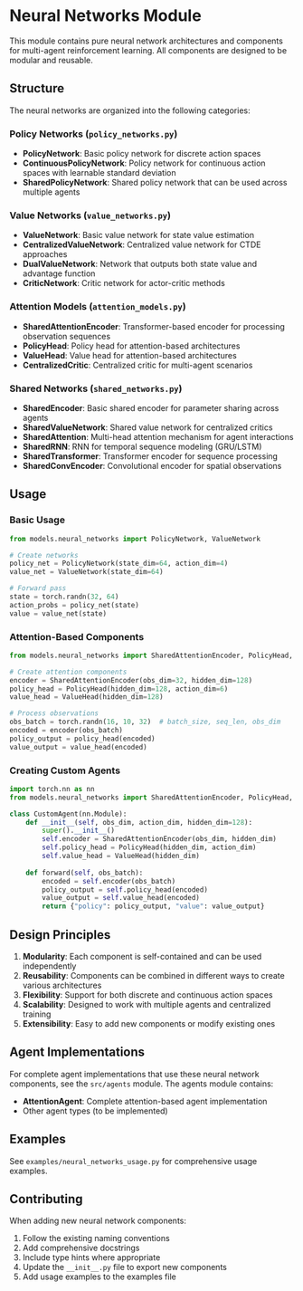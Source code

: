 # Neural Networks Module

This module contains pure neural network architectures and components for multi-agent reinforcement learning. All components are designed to be modular and reusable.

## Structure

The neural networks are organized into the following categories:

### Policy Networks (`policy_networks.py`)
- **PolicyNetwork**: Basic policy network for discrete action spaces
- **ContinuousPolicyNetwork**: Policy network for continuous action spaces with learnable standard deviation
- **SharedPolicyNetwork**: Shared policy network that can be used across multiple agents

### Value Networks (`value_networks.py`)
- **ValueNetwork**: Basic value network for state value estimation
- **CentralizedValueNetwork**: Centralized value network for CTDE approaches
- **DualValueNetwork**: Network that outputs both state value and advantage function
- **CriticNetwork**: Critic network for actor-critic methods

### Attention Models (`attention_models.py`)
- **SharedAttentionEncoder**: Transformer-based encoder for processing observation sequences
- **PolicyHead**: Policy head for attention-based architectures
- **ValueHead**: Value head for attention-based architectures
- **CentralizedCritic**: Centralized critic for multi-agent scenarios

### Shared Networks (`shared_networks.py`)
- **SharedEncoder**: Basic shared encoder for parameter sharing across agents
- **SharedValueNetwork**: Shared value network for centralized critics
- **SharedAttention**: Multi-head attention mechanism for agent interactions
- **SharedRNN**: RNN for temporal sequence modeling (GRU/LSTM)
- **SharedTransformer**: Transformer encoder for sequence processing
- **SharedConvEncoder**: Convolutional encoder for spatial observations

## Usage

### Basic Usage

```python
from models.neural_networks import PolicyNetwork, ValueNetwork

# Create networks
policy_net = PolicyNetwork(state_dim=64, action_dim=4)
value_net = ValueNetwork(state_dim=64)

# Forward pass
state = torch.randn(32, 64)
action_probs = policy_net(state)
value = value_net(state)
```

### Attention-Based Components

```python
from models.neural_networks import SharedAttentionEncoder, PolicyHead, ValueHead

# Create attention components
encoder = SharedAttentionEncoder(obs_dim=32, hidden_dim=128)
policy_head = PolicyHead(hidden_dim=128, action_dim=6)
value_head = ValueHead(hidden_dim=128)

# Process observations
obs_batch = torch.randn(16, 10, 32)  # batch_size, seq_len, obs_dim
encoded = encoder(obs_batch)
policy_output = policy_head(encoded)
value_output = value_head(encoded)
```

### Creating Custom Agents

```python
import torch.nn as nn
from models.neural_networks import SharedAttentionEncoder, PolicyHead, ValueHead

class CustomAgent(nn.Module):
    def __init__(self, obs_dim, action_dim, hidden_dim=128):
        super().__init__()
        self.encoder = SharedAttentionEncoder(obs_dim, hidden_dim)
        self.policy_head = PolicyHead(hidden_dim, action_dim)
        self.value_head = ValueHead(hidden_dim)
    
    def forward(self, obs_batch):
        encoded = self.encoder(obs_batch)
        policy_output = self.policy_head(encoded)
        value_output = self.value_head(encoded)
        return {"policy": policy_output, "value": value_output}
```

## Design Principles

1. **Modularity**: Each component is self-contained and can be used independently
2. **Reusability**: Components can be combined in different ways to create various architectures
3. **Flexibility**: Support for both discrete and continuous action spaces
4. **Scalability**: Designed to work with multiple agents and centralized training
5. **Extensibility**: Easy to add new components or modify existing ones

## Agent Implementations

For complete agent implementations that use these neural network components, see the `src/agents` module. The agents module contains:

- **AttentionAgent**: Complete attention-based agent implementation
- Other agent types (to be implemented)

## Examples

See `examples/neural_networks_usage.py` for comprehensive usage examples.

## Contributing

When adding new neural network components:

1. Follow the existing naming conventions
2. Add comprehensive docstrings
3. Include type hints where appropriate
4. Update the `__init__.py` file to export new components
5. Add usage examples to the examples file 